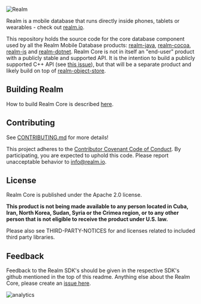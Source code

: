 ![Realm](doc/logo.png)

Realm is a mobile database that runs directly inside phones, tablets or wearables - check out [realm.io](https://realm.io). 

This repository holds the source code for the core database component used by all the Realm Mobile Database products:
[realm-java](https://github.com/realm/realm-java), [realm-cocoa](https://github.com/realm/realm-cocoa), [realm-js](https://github.com/realm/realm-js) and [realm-dotnet](https://github.com/realm/realm-dotnet). Realm Core is not in itself an "end-user" product with a publicly stable and supported API. It is the intention to build a publicly supported C++ API (see [this issue](https://github.com/realm/realm-core/issues/1954)), but that will be a separate product and likely build on top of [realm-object-store](https://github.com/realm/realm-object-store).

## Building Realm

How to build Realm Core is described [here](how-to-build.md).

## Contributing

See [CONTRIBUTING.md](CONTRIBUTING.md) for more details!

This project adheres to the [Contributor Covenant Code of Conduct](https://realm.io/conduct).
By participating, you are expected to uphold this code. Please report unacceptable behavior to [info@realm.io](mailto:info@realm.io).

## License

Realm Core is published under the Apache 2.0 license.  

**This product is not being made available to any person located in Cuba, Iran,
North Korea, Sudan, Syria or the Crimea region, or to any other person that is
not eligible to receive the product under U.S. law.**

Please also see THIRD-PARTY-NOTICES for and licenses related to included third party libraries.

## Feedback

Feedback to the Realm SDK's should be given in the respective SDK's github mentioned in the top of this readme. Anything else about the Realm Core, please create an [issue here](https://github.com/realm/realm-core/issues/new).


![analytics](https://ga-beacon.appspot.com/UA-50247013-2/realm-core/README?pixel)
